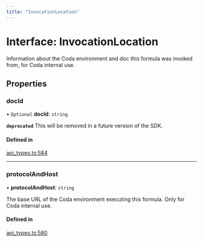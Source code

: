 ```yaml
---
title: "InvocationLocation"
---
```

# Interface: InvocationLocation

Information about the Coda environment and doc this formula was invoked from, for Coda internal use.

## Properties

### docId

• `Optional` **docId**: `string`

**`deprecated`** This will be removed in a future version of the SDK.

#### Defined in

[api_types.ts:584](https://github.com/coda/packs-sdk/blob/main/api_types.ts#L584)

___

### protocolAndHost

• **protocolAndHost**: `string`

The base URL of the Coda environment executing this formula. Only for Coda internal use.

#### Defined in

[api_types.ts:580](https://github.com/coda/packs-sdk/blob/main/api_types.ts#L580)
